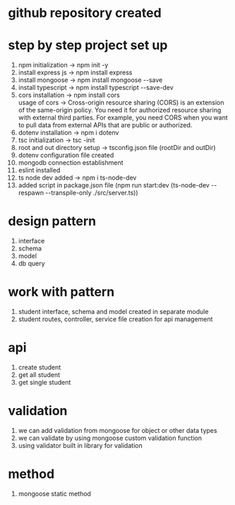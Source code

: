 # github repository created

# step by step project set up

1. npm initialization -> npm init -y
2. install express js -> npm install express
3. install mongoose -> npm install mongoose --save
4. install typescript -> npm install typescript --save-dev
5. cors installation -> npm install cors  
   usage of cors -> Cross-origin resource sharing (CORS) is an extension of the same-origin policy. You need it for authorized resource sharing with external third parties. For example, you need CORS when you want to pull data from external APIs that are public or authorized.
6. dotenv installation -> npm i dotenv
7. tsc initialization -> tsc -init
8. root and out directory setup -> tsconfig.json file (rootDir and outDir)
9. dotenv configuration file created
10. mongodb connection establishment
11. eslint installed
12. ts node dev added -> npm i ts-node-dev
13. added script in package.json file (npm run start:dev (ts-node-dev --respawn --transpile-only ./src/server.ts))

# design pattern

1. interface
2. schema
3. model
4. db query

# work with pattern

1. student interface, schema and model created in separate module
2. student routes, controller, service file creation for api management

# api

1. create student
2. get all student
3. get single student

# validation

1. we can add validation from mongoose for object or other data types
2. we can validate by using mongoose custom validation function
3. using validator built in library for validation

# method

1. mongoose static method
